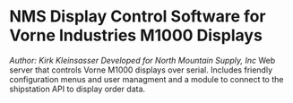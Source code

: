 # NMS Display Control Software for Vorne Industries M1000 Displays
*Author: Kirk Kleinsasser*
*Developed for North Mountain Supply, Inc*
Web server that controls Vorne M1000 displays over serial. Includes friendly configuration menus and user managment and a module to connect to the shipstation API to display order data. 
